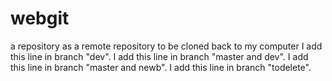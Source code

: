 # webgit
a repository as a remote repository to be cloned back to my computer
I add this line in branch "dev".
I add this line in branch "master and dev".
I add this line in branch "master and newb".
I add this line in branch "todelete".